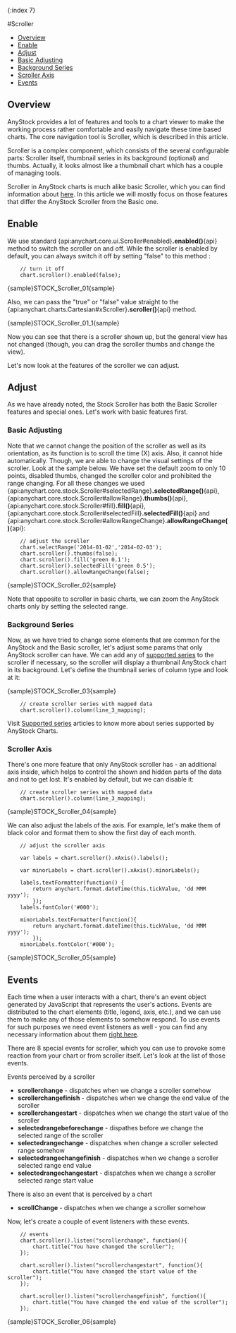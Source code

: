 {:index 7}

#Scroller

* [Overview](#overview)
* [Enable](#enable)
* [Adjust](#adjust)
 * [Basic Adjusting](#basic_adjusting)
 * [Background Series](#background_series)
 * [Scroller Axis](#scroller_axis)
* [Events](#events)


## Overview

AnyStock provides a lot of features and tools to a chart viewer to make the working process rather comfortable and easily navigate these time based charts. The core navigation tool is Scroller, which is described in this article.

Scroller is a complex component, which consists of the several configurable parts: Scroller itself, thumbnail series in its background (optional) and thumbs. Actually, it looks almost like a thumbnail chart which has a couple of managing tools.

Scroller in AnyStock charts is much alike basic Scroller, which you can find information about [here](../Common_Settings/Scroller). In this article we will mostly focus on those features that differ the AnyStock Scroller from the Basic one.

## Enable

We use standard {api:anychart.core.ui.Scroller#enabled}**.enabled()**{api} method to switch the scroller on and off. While the scroller is enabled by default, you can always switch it off by setting "false" to this method :

```
    // turn it off
	chart.scroller().enabled(false);
```

{sample}STOCK\_Scroller\_01{sample}

Also, we can pass the "true" or "false" value straight to the {api:anychart.charts.Cartesian#xScroller}**.scroller()**{api} method.

{sample}STOCK\_Scroller\_01\_1{sample}

Now you can see that there is a scroller shown up, but the general view has not changed (though, you can drag the scroller thumbs and change the view). 

Let's now look at the features of the scroller we can adjust.

## Adjust

As we have already noted, the Stock Scroller has both the Basic Scroller features and special ones. Let's work with basic features first.

### Basic Adjusting

Note that we cannot change the position of the scroller as well as its orientation, as its function is to scroll the time (X) axis. Also, it cannot hide automatically. Though, we are able to change the visual settings of the scroller. Look at the sample below. We have set the default zoom to only 10 points, disabled thumbs, changed the scroller color and prohibited the range changing. For all these changes we used {api:anychart.core.stock.Scroller#selectedRange}**.selectedRange()**{api}, {api:anychart.core.stock.Scroller#allowRange}**.thumbs()**{api}, {api:anychart.core.stock.Scroller#fill}**.fill()**{api}, {api:anychart.core.stock.Scroller#selectedFill}**.selectedFill()**{api} and {api:anychart.core.stock.Scroller#allowRangeChange}**.allowRangeChange()**{api}:

```
    // adjust the scroller
    chart.selectRange('2014-01-02','2014-02-03');
    chart.scroller().thumbs(false);
    chart.scroller().fill('green 0.1');
    chart.scroller().selectedFill('green 0.5');
    chart.scroller().allowRangeChange(false);
```

{sample}STOCK\_Scroller\_02{sample}

Note that opposite to scroller in basic charts, we can zoom the AnyStock charts only by setting the selected range.

### Background Series

Now, as we have tried to change some elements that are common for the AnyStock and the Basic scroller, let's adjust some params that only AnyStock scroller can have. We can add any of [supported series](../Stock_Charts/Series/Supported_Series) to the scroller if necessary, so the scroller will display a thumbnail AnyStock chart in its background. Let's define the thumbnail series of column type and look at it:

{sample}STOCK\_Scroller\_03{sample}

```
    // create scroller series with mapped data
    chart.scroller().column(line_3_mapping);
```

Visit [Supported series](../Stock_Charts/Series/Supported_Series) articles to know more about series supported by AnyStock Charts.

### Scroller Axis

There's one more feature that only AnyStock scroller has - an additional axis inside, which helps to control the shown and hidden parts of the data and not to get lost. It's enabled by default, but we can disable it:

```
    // create scroller series with mapped data
    chart.scroller().column(line_3_mapping);
```

{sample}STOCK\_Scroller\_04{sample}

We can also adjust the labels of the axis. For example, let's make them of black color and format them to show the first day of each month.

```
    // adjust the scroller axis

    var labels = chart.scroller().xAxis().labels();

    var minorLabels = chart.scroller().xAxis().minorLabels();
        
    labels.textFormatter(function() {
        return anychart.format.dateTime(this.tickValue, 'dd MMM yyyy');
        });
    labels.fontColor('#000');

    minorLabels.textFormatter(function(){
        return anychart.format.dateTime(this.tickValue, 'dd MMM yyyy');
        });
    minorLabels.fontColor('#000');
```

{sample}STOCK\_Scroller\_05{sample}


## Events


Each time when a user interacts with a chart, there's an event object generated by JavaScript that represents the user's actions. Events are distributed to the chart elements (title, legend, axis, etc.), and we can use them to make any of those elements to somehow respond. To use events for such purposes we need event listeners as well - you can find any necessary information about them [right here](../Common_Settings/Event_Listeners).

There are 8 special events for scroller, which you can use to provoke some reaction from your chart or from scroller itself. Let's look at the list of those events.

 Events perceived by a scroller
* **scrollerchange** - dispatches when we change a scroller somehow
* **scrollerchangefinish** - dispatches when we change the end value of the scroller
* **scrollerchangestart** - dispatches when we change the start value of the scroller
* **selectedrangebeforechange** - dispathes before we change the selected range of the scroller
* **selectedrangechange** - dispatches when change a scroller selected range somehow
* **selectedrangechangefinish** - dispatches when we change a scroller selected range end value
* **selectedrangechangestart** - dispatches when we change a scroller selected range start value

There is also an event that is perceived by a chart
* **scrollChange** - dispatches when we change a scroller somehow

Now, let's create a couple of event listeners with these events. 

```
    // events
    chart.scroller().listen("scrollerchange", function(){
        chart.title("You have changed the scroller");
    });

    chart.scroller().listen("scrollerchangestart", function(){
        chart.title("You have changed the start value of the scroller");
    });

    chart.scroller().listen("scrollerchangefinish", function(){
        chart.title("You have changed the end value of the scroller");
    });
```

{sample}STOCK\_Scroller\_06{sample}
